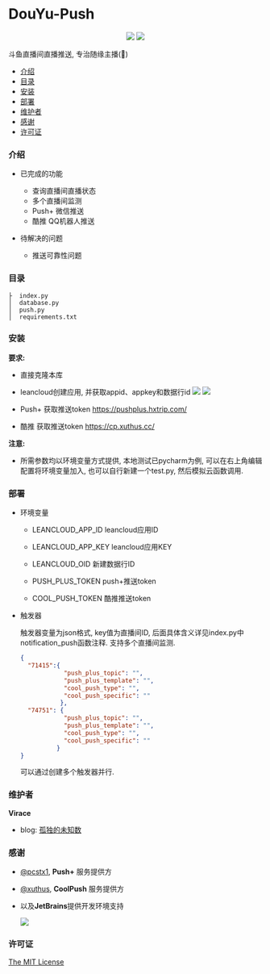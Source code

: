 # DouYu-Push

<p align="center">
<img src="https://img.shields.io/badge/python-3.6-blue">
<img src="https://img.shields.io/github/license/Virace/douyu-push?color=%234c1&style=flat-square">
</p>



斗鱼直播间直播推送, 专治随缘主播(🐶)


- [介绍](#介绍)
- [目录](#目录)
- [安装](#安装)
- [部署](#部署)
- [维护者](#维护者)
- [感谢](#感谢)
- [许可证](#许可证)


### 介绍
- 已完成的功能
  - 查询直播间直播状态
  - 多个直播间监测
  - Push+ 微信推送
  - 酷推 QQ机器人推送

    
- 待解决的问题
    - 推送可靠性问题

### 目录
```
├  index.py
│  database.py
│  push.py
│  requirements.txt
```

### 安装

**要求:**
- 直接克隆本库
- leancloud创建应用, 并获取appid、appkey和数据行id
  ![](https://tva1.sinaimg.cn/large/008aYkguly1gnt4j0xp6dj31n315vn4o.jpg)
  ![](https://tva1.sinaimg.cn/large/008aYkguly1gnt4j0wu5sj323s0ysgr1.jpg)
  
- Push+ 获取推送token https://pushplus.hxtrip.com/
- 酷推 获取推送token https://cp.xuthus.cc/

**注意:**
- 所需参数均以环境变量方式提供, 本地测试已pycharm为例, 可以在右上角编辑配置将环境变量加入, 也可以自行新建一个test.py, 然后模拟云函数调用.

### 部署
- 环境变量
  - LEANCLOUD_APP_ID leancloud应用ID
  - LEANCLOUD_APP_KEY leancloud应用KEY
  
  - LEANCLOUD_OID 新建数据行ID
  - PUSH_PLUS_TOKEN push+推送token 
  - COOL_PUSH_TOKEN 酷推推送token
  
- 触发器

  触发器变量为json格式, key值为直播间ID, 后面具体含义详见index.py中notification_push函数注释. 支持多个直播间监测.
  ```json
  {
    "71415":{
              "push_plus_topic": "",
              "push_plus_template": "",
              "cool_push_type": "",
              "cool_push_specific": ""
             },
    "74751": {
              "push_plus_topic": "",
              "push_plus_template": "",
              "cool_push_type": "",
              "cool_push_specific": ""
            }
  }
  ```
  可以通过创建多个触发器并行.
### 维护者
**Virace**
- blog: [孤独的未知数](https://x-item.com)

### 感谢
- [@pcstx1](http://pushplus.hxtrip.com/), **Push+** 服务提供方
- [@xuthus](https://cp.xuthus.cc/), **CoolPush** 服务提供方
- 以及**JetBrains**提供开发环境支持
  
  <a href="https://www.jetbrains.com/?from=kratos-pe" target="_blank"><img src="https://cdn.jsdelivr.net/gh/virace/kratos-pe@main/jetbrains.svg"></a>

### 许可证

[The MIT License](LICENSE)